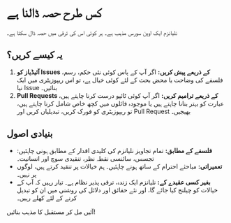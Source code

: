 
# کس طرح حصہ ڈالنا ہے

نلیانزم ایک اوپن سورس مذہب ہے۔ ہر کوئی اس کی ترقی میں حصہ ڈال سکتا ہے۔

## یہ کیسے کریں؟

1. **آئیڈیاز کو Issues کے ذریعے پیش کریں:** اگر آپ کے پاس کوئی نئی حکم، رسم، فلسفے کی وضاحت یا محض بحث کے لئے کوئی خیال ہے، تو اس ریپوزیٹری میں ایک نیا Issue بنائیں۔
2. **Pull Requests کے ذریعے ترامیم کریں:** اگر آپ کوئی ٹائپو درست کرنا چاہتے ہیں، عبارت کو بہتر بنانا چاہتے ہیں یا موجودہ فائلوں میں کچھ خاص شامل کرنا چاہتے ہیں، تو ریپوزیٹری کو فورک کریں، تبدیلیاں کریں اور Pull Request بھیجیں۔

## بنیادی اصول

- **فلسفے کے مطابق:** تمام تجاویز نلیانزم کی کلیدی اقدار کے مطابق ہونی چاہئیں: تجسس، سائنسی نقطہ نظر، تنقیدی سوچ اور انسانیت۔
- **تعمیراتی:** مباحثے احترام کے ساتھ ہونے چاہئیں۔ ہم خیالات پر تنقید کرتے ہیں، لوگوں پر نہیں۔
- **بغیر کسی عقیدے کے:** نلیانزم ایک زندہ، ترقی پذیر نظام ہے۔ تیار رہیں کہ آپ کے خیالات کو چیلنج کیا جائے گا، اور نئے حقائق اور دلائل کی روشنی میں ان کو تبدیل کرنے کے لئے کھلے رہیں۔

آئیں مل کر مستقبل کا مذہب بنائیں!
